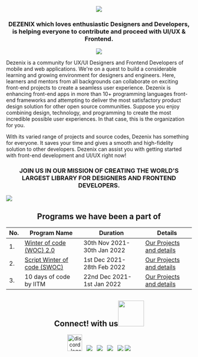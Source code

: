 <div align="center">
<a href="https://github.com/Dezenix">
<img src="https://user-images.githubusercontent.com/79747022/150109055-1a61a22a-cb2b-48f4-b49b-5d45cde4a81c.gif"></a>
</div>

<h3 align="center"> DEZENIX which loves enthusiastic Designers and Developers, is helping everyone to contribute and proceed with UI/UX & Frontend. </h3>

<div align="center">
<a href="https://github.com/Dezenix">
<img src="https://readme-typing-svg.herokuapp.com?font=Algerian&color=%237FE997&size=25&center=true&lines=Welcome+to+Dezenix+org!;Let's+Support+each+other;Start+Contributing+%3A"></a>
</div>

Dezenix is a community for UX/UI Designers and Frontend Developers of mobile and web applications. We're on a quest to build a considerable learning and growing environment for designers and engineers. Here, learners and mentors from all backgrounds can collaborate on exciting front-end projects to create a seamless user experience.
Dezenix is enhancing front-end apps in more than 10+ programming languages front-end frameworks and attempting to deliver the most satisfactory product design solution for other open source communities. Suppose you enjoy combining design, technology, and programming to create the most incredible possible user experiences. In that case, this is the organization for you.

With its varied range of projects and source codes, Dezenix has something for everyone. It saves your time and gives a smooth and high-fidelity solution to other developers.
Dezenix can assist you with getting started with front-end development and UI/UX right now!

<h3 align="center">JOIN US IN OUR MISSION OF CREATING THE WORLD'S LARGEST LIBRARY FOR DESIGNERS AND FRONTEND DEVELOPERS.</h3>

![](https://user-images.githubusercontent.com/73097560/115834477-dbab4500-a447-11eb-908a-139a6edaec5c.gif)

<div align="center">
<h2 align="center">Programs we have been a part of</h2>

| No. | Program Name                                                               | Duration                     | Details                                                                                                          |
| --- | -------------------------------------------------------------------------- | ---------------------------- | ---------------------------------------------------------------------------------------------------------------- |
| 1.  | <a href="https://gdsc-woc.tech/">Winter of code (WOC) 2.0</a>              | 30th Nov 2021- 30th Jan 2022 | <a href="https://github.com/Dezenix/.github/blob/main/Programs/WOC%202.0/README.md">Our Projects and details</a> |
| 2.  | <a href="https://swoc.scriptindia.org/#/">Script Winter of code (SWOC)</a> | 1st Dec 2021- 28th Feb 2022  | <a href="https://github.com/Dezenix/.github/blob/main/Programs/SWOC/README.md">Our Projects and details</a>      |
| 3.  | 10 days of code by IITM| 22nd Dec 2021- 1st Jan 2022  | <a href="https://github.com/Dezenix/.github/blob/main/Programs/10%20Days%20Of%20Code%20by%20IITM/README.md">Our Projects and details</a>      |
 </div>

<h2 align="center">Connect! with us<img src='https://raw.githubusercontent.com/ShahriarShafin/ShahriarShafin/main/Assets/handshake.gif' width="70px"> </h2>
<p align="center"> 
<a href="https://discord.gg/Wyasxey4kE"><img alt="discord_logo" 
src="https://discord.com/assets/3437c10597c1526c3dbd98c737c2bcae.svg" width="40px" height="45px"/></a>
&nbsp;
<a href="https://twitter.com/dezenix"><img src="https://img.icons8.com/color/48/000000/twitter--v1.png"/></a>
&nbsp;
<a href="mailto:dezenix.reachus@gmail.com"><img src="https://img.icons8.com/color/48/000000/apple-mail.png"/></a>
&nbsp;
<a href="https://github.com/dezenix"><img src="https://img.icons8.com/fluency/48/000000/github.png"/></a>
&nbsp;
<a href="https://www.linkedin.com/company/dezenix/"><img src="https://img.icons8.com/fluency/48/000000/linkedin.png"/></a>
 <a href="https://www.instagram.com/dezenixofficial/" target="blank"><img src="https://img.icons8.com/color/48/000000/instagram-new--v1.png"/></a>

<br>
